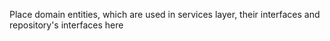 ﻿Place domain entities, which are used in services layer, their interfaces and repository's interfaces here